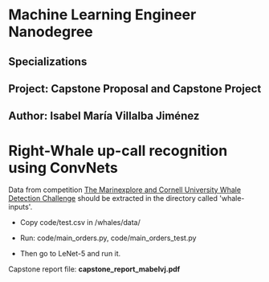 # Machine Learning Engineer Nanodegree
## Specializations
## Project: Capstone Proposal and Capstone Project

Author: Isabel María Villalba Jiménez
-------------
Right-Whale up-call recognition using ConvNets
===========

Data from competition [The Marinexplore and Cornell University Whale Detection Challenge](https://www.kaggle.com/c/whale-detection-challenge) should be extracted in the directory called 'whale-inputs'.

- Copy code/test.csv in /whales/data/
- Run: code/main_orders.py, code/main_orders_test.py

- Then go to LeNet-5 and run it.

Capstone report file: **capstone\_report\_mabelvj.pdf**
